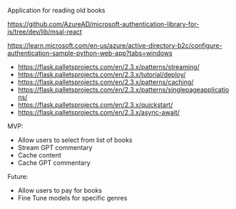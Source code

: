 Application for reading old books

https://github.com/AzureAD/microsoft-authentication-library-for-js/tree/dev/lib/msal-react

https://learn.microsoft.com/en-us/azure/active-directory-b2c/configure-authentication-sample-python-web-app?tabs=windows


- https://flask.palletsprojects.com/en/2.3.x/patterns/streaming/
- https://flask.palletsprojects.com/en/2.3.x/tutorial/deploy/
- https://flask.palletsprojects.com/en/2.3.x/patterns/caching/
- https://flask.palletsprojects.com/en/2.3.x/patterns/singlepageapplications/
- https://flask.palletsprojects.com/en/2.3.x/quickstart/
- https://flask.palletsprojects.com/en/2.3.x/async-await/

MVP:
- Allow users to select from list of books
- Stream GPT commentary
- Cache content
- Cache GPT commentary

Future:
- Allow users to pay for books
- Fine Tune models for specific genres
